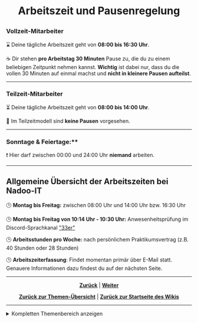 # <p align="center">Arbeitszeit und Pausenregelung</p>

### Vollzeit-Mitarbeiter

⌛ Deine tägliche Arbeitszeit geht von **08:00 bis 16:30 Uhr**. 

☕ Dir stehen **pro Arbeitstag 30 Minuten** Pause zu, die du zu einem beliebigen Zeitpunkt nehmen kannst.
**Wichtig** ist dabei nur, dass du die vollen 30 Minuten auf einmal machst und **nicht in kleinere Pausen aufteilst**.

---

### Teilzeit-Mitarbeiter

⏳ Deine tägliche Arbeitszeit geht von **08:00 bis 14:00 Uhr**. 

🚫 Im Teilzeitmodell sind **keine Pausen** vorgesehen.

---

### Sonntage & Feiertage:**

❗ Hier darf zwischen 00:00 und 24:00 Uhr **niemand** arbeiten.

---

## Allgemeine Übersicht der Arbeitszeiten bei Nadoo-IT


🕒 **Montag bis Freitag:** zwischen 08:00 Uhr und 14:00 Uhr bzw. 16:30 Uhr 

🕒 **Montag bis Freitag von 10:14 Uhr - 10:30 Uhr:** Anwesenheitsprüfung im Discord-Sprachkanal ["33er"](https://discordapp.com/channels/1299292608744390707/1330880189475065910)

🕒 **Arbeitsstunden pro Woche:** nach persönlichem Praktikumsvertrag (z.B. 40 Stunden oder 28 Stunden)

🕒 **Arbeitszeiterfassung**: Findet momentan primär über E-Mail statt. Genauere Informationen dazu findest du auf der nächsten Seite.


---

<p align="center"><a href="/docs/01-organisation/README.md"><strong>Zurück</strong></a> | 
<a href="/docs/01-organisation/02-zeiterfassung/README.md"><strong>Weiter</strong></a></p>

<p align="center">
<a href="/docs/01-organisation/README.md/#dieser-themenbereich-beinhaltet-folgende-themen"><strong>Zurück zur Themen-Übersicht</strong></a> | <a href="/docs/00-willkommen/README.md"><strong>Zurück zur Startseite des Wikis</strong></a>
</p>

---

<details>
<summary>Kompletten Themenbereich anzeigen</summary>
<br>

🟦 [**Du befindest dich im Themenbereich: Organisation und Rahmenbedingungen**](/docs/01-organisation/README.md)

---

  &nbsp;&nbsp;🔹 [Arbeitszeit und Pausen](docs/01-organisation/01-arbeits_und_pausenzeiten/README.md) <br>
  &nbsp;&nbsp;🔹 [Erfassung deiner Arbeits- und Pausenzeiten mit dem NADOO-Launchpad](docs/01-organisation/02-zeiterfassung/README.md) <br>
#
📄 [zum Thema **Zeit- und Ausbildungsnachweise:**](docs/01-organisation/03-zeit_und_ausbildungsnachweise/README.md) <br>

  &nbsp;&nbsp;🔹 [Beispiele für Ausbildungs- und Zeitnachweise](docs/01-organisation/02-zeit_und_ausbildungsnachweise/01-beispiele/README.md) <br>
  &nbsp;&nbsp;🔹 [Dateibenennungsrichtlinien](docs/01-organisation/02-zeit_und_ausbildungsnachweise/02-dateibenennung/README.md) <br>
  &nbsp;&nbsp;🔹 [Überprüfung der Dateinamen](/docs/01-organisation/02-zeit_und_ausbildungsnachweise/03-ueberpruefung/README.md) <br>
#
  &nbsp;&nbsp;🔹 [Regelungungen für Urlaub und Freistellungen](docs/01-organisation/04-urlaub/README.md) <br>
  &nbsp;&nbsp;🔹 [Ablauf bei Krankmeldungen](docs/01-organisation/05-krankmeldungen/README.md) <br>
  &nbsp;&nbsp;🔹 [Gesetzliche Regelungen zu Mutterschutz und Elternzeit](/docs/01-organisation/06-mutterschutz_und_elternzeit/README.md) <br>
  &nbsp;&nbsp;🔹 [Umgang mit Unternehmensdaten bei Christoph Backhaus IT — Sicherheit und Vertraulichkeit als oberste Priorität](/docs/01-organisation/07-datenschutz/README.md) <br>
  #
📄 [zum Thema **Umgang und Kultur bei Christoph Backhaus IT — unsere Firmenphilosophien:**](docs/01-organisation/03-zeit_und_ausbildungsnachweise/README.md) <br>

  &nbsp;&nbsp;🔹 [Unsere Verhaltensregeln](/docs/01-organisation/08-firmenphilosophie/01-verhaltensregeln/README.md) <br>
  &nbsp;&nbsp;🔹 [Meinungsaustausch bei Christoph Backhaus IT: eine Kultur, die von Feedback lebt](/docs/01-organisation/08-firmenphilosophie/02-feedback-kultur/README.md) <br>
  &nbsp;&nbsp;🔹 [KAIZEN bei Christoph Backhaus IT: eine Kultur der kontinuierlichen Verbesserung](/docs/01-organisation/08-firmenphilosophie/03-kaizen/README.md) <br>

</details>